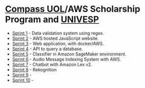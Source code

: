 # [Compass UOL](https://compass.uol/en/home/)/AWS Scholarship Program and [UNIVESP](https://univesp.br/)


- [Sprint 1](https://github.com/Compass-pb-aws-2023-Univesp/sprint-1-pb-aws-univesp/tree/grupo-1) - Data validation system using regex.
- [Sprint 2](https://github.com/Compass-pb-aws-2023-Univesp/sprint-2-pb-aws-univesp/tree/grupo-2) - AWS hosted JavaScript website.
- [Sprint 3](https://github.com/Compass-pb-aws-2023-Univesp/sprint-3-pb-aws-univesp/tree/grupo-4) - Web application, with docker/AWS.
- [Sprint 4](https://github.com/Compass-pb-aws-2023-Univesp/sprint-4-pb-aws-univesp/tree/grupo-3) - API to query a database.
- [Sprint 5](https://github.com/Compass-pb-aws-2023-Univesp/sprint-5-pb-aws-univesp/tree/grupo-1) - Classifier in Amazon SageMaker environment.
- [Sprint 6](https://github.com/Compass-pb-aws-2023-Univesp/sprint-6-pb-aws-univesp/tree/grupo-2) - Audio Message Indexing System with AWS.
- [Sprint 7](https://github.com/Compass-pb-aws-2023-Univesp/sprint-7-pb-aws-univesp/tree/grupo-2) - Chatbot with Amazon Lex v2.
- [Sprint 8](https://github.com/Compass-pb-aws-2023-Univesp/sprint-8-pb-aws-univesp/tree/grupo-1) - Rekognition
- [Sprint 9]() -
- [Sprint 10]() - 
